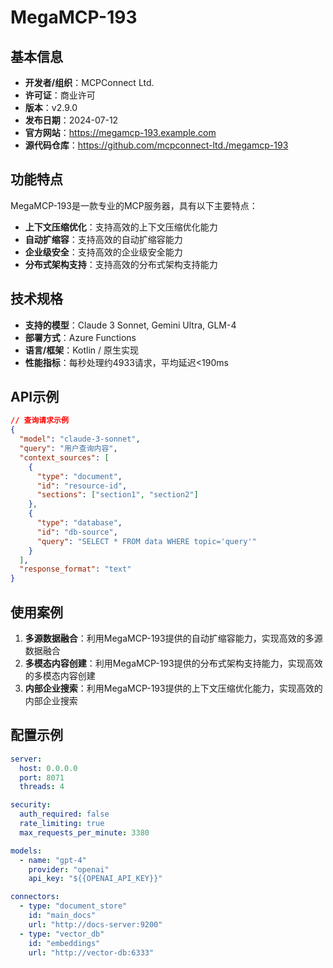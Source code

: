 # MegaMCP-193

## 基本信息

- **开发者/组织**：MCPConnect Ltd.
- **许可证**：商业许可
- **版本**：v2.9.0
- **发布日期**：2024-07-12
- **官方网站**：https://megamcp-193.example.com
- **源代码仓库**：https://github.com/mcpconnect-ltd./megamcp-193

## 功能特点

MegaMCP-193是一款专业的MCP服务器，具有以下主要特点：

- **上下文压缩优化**：支持高效的上下文压缩优化能力
- **自动扩缩容**：支持高效的自动扩缩容能力
- **企业级安全**：支持高效的企业级安全能力
- **分布式架构支持**：支持高效的分布式架构支持能力


## 技术规格

- **支持的模型**：Claude 3 Sonnet, Gemini Ultra, GLM-4
- **部署方式**：Azure Functions
- **语言/框架**：Kotlin / 原生实现
- **性能指标**：每秒处理约4933请求，平均延迟<190ms

## API示例

```json
// 查询请求示例
{
  "model": "claude-3-sonnet",
  "query": "用户查询内容",
  "context_sources": [
    {
      "type": "document",
      "id": "resource-id",
      "sections": ["section1", "section2"]
    },
    {
      "type": "database",
      "id": "db-source",
      "query": "SELECT * FROM data WHERE topic='query'"
    }
  ],
  "response_format": "text"
}
```

## 使用案例

1. **多源数据融合**：利用MegaMCP-193提供的自动扩缩容能力，实现高效的多源数据融合
2. **多模态内容创建**：利用MegaMCP-193提供的分布式架构支持能力，实现高效的多模态内容创建
3. **内部企业搜索**：利用MegaMCP-193提供的上下文压缩优化能力，实现高效的内部企业搜索


## 配置示例

```yaml
server:
  host: 0.0.0.0
  port: 8071
  threads: 4

security:
  auth_required: false
  rate_limiting: true
  max_requests_per_minute: 3380

models:
  - name: "gpt-4"
    provider: "openai"
    api_key: "${{OPENAI_API_KEY}}"

connectors:
  - type: "document_store"
    id: "main_docs"
    url: "http://docs-server:9200"
  - type: "vector_db"
    id: "embeddings"
    url: "http://vector-db:6333"
```